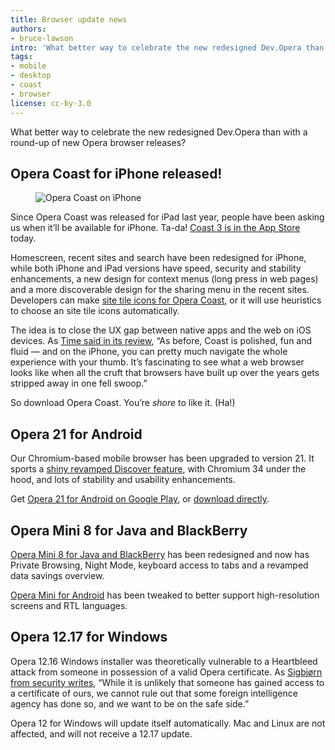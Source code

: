 ```yaml
---
title: Browser update news
authors:
- bruce-lawson
intro: 'What better way to celebrate the new redesigned Dev.Opera than with a round-up of new Opera browser releases?'
tags:
- mobile
- desktop
- coast
- browser
license: cc-by-3.0
---
```


What better way to celebrate the new redesigned Dev.Opera than with a round-up of new Opera browser releases?

## Opera Coast for iPhone released!

<figure block="figure" mod="right">
	<img elem="media" mod="half" src="{{ page.id }}/screenshot-iphonesearch-angled-white.jpg" alt="Opera Coast on iPhone">
</figure>

Since Opera Coast was released for iPad last year, people have been asking us when it’ll be available for iPhone. Ta-da! [Coast 3 is in the App Store](https://itunes.apple.com/app/opera-coast/id674024845) today.

Homescreen, recent sites and search have been redesigned for iPhone, while both iPhone and iPad versions have speed, security and stability enhancements, a new design for context menus (long press in web pages) and a more discoverable design for the sharing menu in the recent sites. Developers can make [site tile icons for Opera Coast](http://operacoast.com/developer#icon), or it will use heuristics to choose an site tile icons automatically.

The idea is to close the UX gap between native apps and the web on iOS devices. As [Time said in its review](http://time.com/74803/opera-coast/), “As before, Coast is polished, fun and fluid — and on the iPhone, you can pretty much navigate the whole experience with your thumb. It’s fascinating to see what a web browser looks like when all the cruft that browsers have built up over the years gets stripped away in one fell swoop.”

So download Opera Coast. You’re *shore* to like it. (Ha!)

## Opera 21 for Android

Our Chromium-based mobile browser has been upgraded to version 21. It sports a [shiny revamped Discover feature](http://blogs.opera.com/mobile/2014/04/opera-for-android-new-discover-feature/), with Chromium 34 under the hood, and lots of stability and usability enhancements.

Get [Opera 21 for Android on Google Play](https://play.google.com/store/apps/details?id=com.opera.browser&referrer=utm_source%3Dopera_mobile_blog%26utm_medium%3Dtextlink%26utm_content%3Dgplaylink_vsoperacom%26utm_campaign%3Dandroid_social), or [download directly](http://www.opera.com/download/get/?partner=www&product=android).

## Opera Mini 8 for Java and BlackBerry

[Opera Mini 8 for Java and BlackBerry](http://blogs.opera.com/mobile/2014/03/opera-mini-for-java-and-blackberry/) has been redesigned and now has Private Browsing, Night Mode, keyboard access to tabs and a revamped data savings overview.

[Opera Mini for Android](http://blogs.opera.com/mobile/2014/03/opera-mini-android-update-support-high-resolution-screens/) has been tweaked to better support high-resolution screens and RTL languages.

## Opera 12.17 for Windows

Opera 12.16 Windows installer was theoretically vulnerable to a Heartbleed attack from someone in possession of a valid Opera certificate. As [Sigbjørn from security writes](http://blogs.opera.com/desktop/2014/04/opera-12-17/), “While it is unlikely that someone has gained access to a certificate of ours, we cannot rule out that some foreign intelligence agency has done so, and we want to be on the safe side.”

Opera 12 for Windows will update itself automatically. Mac and Linux are not affected, and will not receive a 12.17 update.
